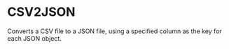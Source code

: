 # CSV2JSON
Converts a CSV file to a JSON file, using a specified column as the key for each JSON object.
